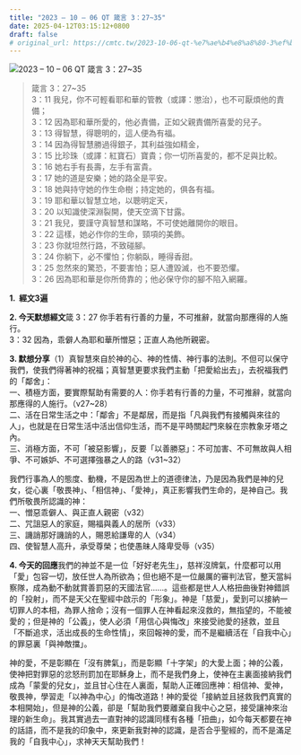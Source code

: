 ```yaml
---
title: "2023 – 10 – 06 QT 箴言 3：27~35"
date: 2025-04-12T03:15:12+0800
draft: false
# original_url: https://cmtc.tw/2023-10-06-qt-%e7%ae%b4%e8%a8%80-3%ef%bc%9a2735
---
```


![2023 – 10 – 06 QT  箴言 3：27\~35](/images/qt.jpg  "2023 – 10 – 06 QT  箴言 3：27\~35")

> 箴言 3：27\~35  
> 3：11 我兒，你不可輕看耶和華的管教（或譯：懲治），也不可厭煩他的責備；  
> 3：12 因為耶和華所愛的，他必責備，正如父親責備所喜愛的兒子。  
> 3：13 得智慧，得聰明的，這人便為有福。  
> 3：14 因為得智慧勝過得銀子，其利益強如精金，  
> 3：15 比珍珠（或譯：紅寶石）寶貴；你一切所喜愛的，都不足與比較。  
> 3：16 她右手有長壽，左手有富貴。  
> 3：17 她的道是安樂；她的路全是平安。  
> 3：18 她與持守她的作生命樹；持定她的，俱各有福。  
> 3：19 耶和華以智慧立地，以聰明定天，  
> 3：20 以知識使深淵裂開，使天空滴下甘露。  
> 3：21 我兒，要謹守真智慧和謀略，不可使她離開你的眼目。  
> 3：22 這樣，她必作你的生命，頸項的美飾。  
> 3：23 你就坦然行路，不致碰腳。  
> 3：24 你躺下，必不懼怕；你躺臥，睡得香甜。  
> 3：25 忽然來的驚恐，不要害怕；惡人遭毀滅，也不要恐懼。  
> 3：26 因為耶和華是你所倚靠的；他必保守你的腳不陷入網羅。

**1.  經文3遍**

**2. 今天默想經文**箴 3：27 你手若有行善的力量，不可推辭，就當向那應得的人施行。  
3：32 因為，乖僻人為耶和華所憎惡；正直人為他所親密。

**3. 默想分享**（1）真智慧來自於神的心、神的性情、神行事的法則。不但可以保守我們，使我們得著神的祝福；真智慧更要求我們主動「把愛給出去」，去祝福我們的「鄰舍」：  
一、積極方面，要實際幫助有需要的人：你手若有行善的力量，不可推辭，就當向那應得的人施行。（v27\~28）  
二、活在日常生活之中：「鄰舎」不是鄰居，而是指「凡與我們有接觸與來往的人」，也就是在日常生活中活出信仰生活，而不是平時關起門來躲在宗教象牙塔之內。  
三、消極方面，不可「被惡影響」，反要「以善勝惡」：不可加害、不可無故與人相爭、不可嫉妒、不可選擇強暴之人的路（v31\~32）

我們行事為人的態度、動機，不是因為世上的道德律法，乃是因為我們是神的兒女，從心裏「敬畏神」、「相信神」、「愛神」，真正影響我們生命的，是神自己。我們所敬畏所認識的神：  
一、憎惡乖僻人、與正直人親密（v32）  
二、咒詛惡人的家庭，賜福與義人的居所（v33）  
三、譏誚那好譏誚的人，賜恩給謙卑的人（v34）  
四、使智慧人高升，承受尊榮；也使愚昧人降卑受辱（v35）

**4. 今天的回應**我們的神並不是一位「好好老先生」，慈祥沒牌氣，什麼都可以用「愛」包容一切，放任世人為所欲為；但也絕不是一位嚴厲的審判法官，整天當糾察隊，成為動不動就賞善罰惡的天國法官……。這些都是世人人格扭曲後對神錯誤的「投射」，而不是天父在聖經中啟示的「形象」。神是「慈愛」，愛到可以接納一切罪人的本相，為罪人捨命；沒有一個罪人在神看起來沒救的，無指望的，不能被愛的；但是神的「公義」，使人必須「用信心與悔改」來接受祂愛的拯救，並且「不斷追求，活出成長的生命性情」，來回報神的愛，而不是繼續活在「自我中心」的罪惡裏「與神敵擋」。

神的愛，不是彰顯在「沒有脾氣」，而是彰顯「十字架」的大愛上面；神的公義，使神把對罪惡的忿怒刑罰加在耶穌身上，而不是我們身上，使神在主裏面接納我們成為「蒙愛的兒女」，並且甘心住在人裏面，幫助人正確回應神：相信神、愛神，敬畏神，學習走「以神為中心」的悔改道路！神的愛從「接納並且拯救我們真實的本相開始」，但是神的公義，卻是「幫助我們要離棄自我中心之惡，接受讓神來治理的新生命」。我其實過去一直對神的認識同樣有各種「扭曲」，如今每天都要在神的話語，而不是我的印象中，來更新我對神的認識，是否合乎聖經的，而不是滿足我的「自我中心」，求神天天幫助我們！